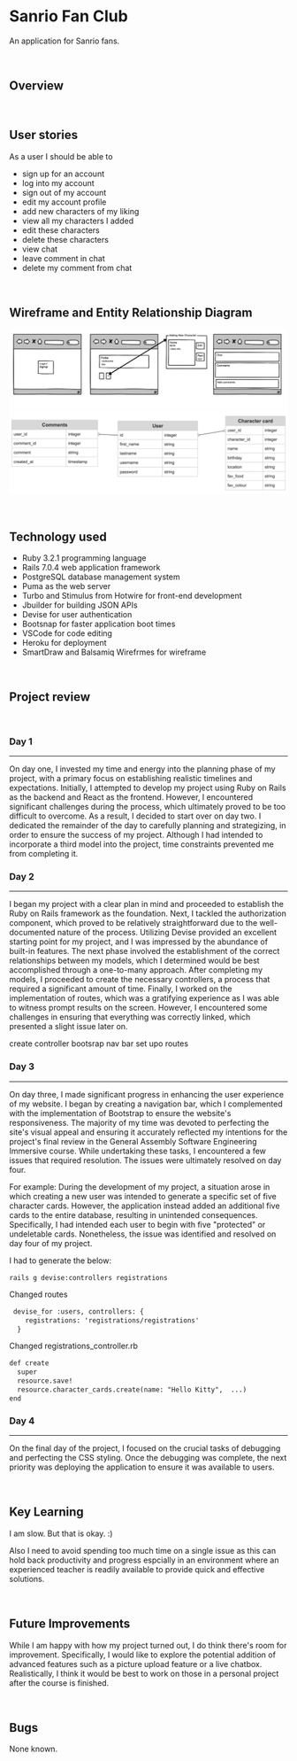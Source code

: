 # Sanrio Fan Club

An application for Sanrio fans.

<br>

## Overview

<br>

## User stories
As a user I should be able to
- sign up for an account
- log into my account
- sign out of my account
- edit my account profile
- add new characters of my liking
- view all my characters I added
- edit these characters
- delete these characters
- view chat
- leave comment in chat
- delete my comment from chat

<br>

## Wireframe and Entity Relationship Diagram
![](/app/assets/images/wirefram.sanrio.fan.club.png)
![](/app/assets/images/erd.sanrio.fanclub.png)

<br>

## Technology used
- Ruby 3.2.1 programming language
- Rails 7.0.4 web application framework
- PostgreSQL database management system
- Puma as the web server
- Turbo and Stimulus from Hotwire for front-end development
- Jbuilder for building JSON APIs
- Devise for user authentication
- Bootsnap for faster application boot times
- VSCode for code editing
- Heroku for deployment 
- SmartDraw and Balsamiq Wirefrmes for wireframe


<br>



## Project review

<br>

### Day 1
***
On day one, I invested my time and energy into the planning phase of my project, with a primary focus on establishing realistic timelines and expectations. Initially, I attempted to develop my project using Ruby on Rails as the backend and React as the frontend. However, I encountered significant challenges during the process, which ultimately proved to be too difficult to overcome. As a result, I decided to start over on day two. I dedicated the remainder of the day to carefully planning and strategizing, in order to ensure the success of my project. Although I had intended to incorporate a third model into the project, time constraints prevented me from completing it.


### Day 2
***
I began my project with a clear plan in mind and proceeded to establish the Ruby on Rails framework as the foundation. Next, I tackled the authorization component, which proved to be relatively straightforward due to the well-documented nature of the process. Utilizing Devise provided an excellent starting point for my project, and I was impressed by the abundance of built-in features. The next phase involved the establishment of the correct relationships between my models, which I determined would be best accomplished through a one-to-many approach. After completing my models, I proceeded to create the necessary controllers, a process that required a significant amount of time. Finally, I worked on the implementation of routes, which was a gratifying experience as I was able to witness prompt results on the screen. However, I encountered some challenges in ensuring that everything was correctly linked, which presented a slight issue later on.

create controller
bootsrap
nav bar
set upo routes

### Day 3
***
On day three, I made significant progress in enhancing the user experience of my website. I began by creating a navigation bar, which I complemented with the implementation of Bootstrap to ensure the website's responsiveness. The majority of my time was devoted to perfecting the site's visual appeal and ensuring it accurately reflected my intentions for the project's final review in the General Assembly Software Engineering Immersive course. While undertaking these tasks, I encountered a few issues that required resolution. The issues were ultimately resolved on day four.

For example: During the development of my project, a situation arose in which creating a new user was intended to generate a specific set of five character cards. However, the application instead added an additional five cards to the entire database, resulting in unintended consequences. Specifically, I had intended each user to begin with five "protected" or undeletable cards. Nonetheless, the issue was identified and resolved on day four of my project.

I had to generate the below:
```
rails g devise:controllers registrations
```

Changed routes
```
 devise_for :users, controllers: {
    registrations: 'registrations/registrations'
  }
```

Changed registrations_controller.rb
```
def create
  super
  resource.save!
  resource.character_cards.create(name: "Hello Kitty",  ...)
end
```

### Day 4
***
On the final day of the project, I focused on the crucial tasks of debugging and perfecting the CSS styling. Once the debugging was complete, the next priority was deploying the application to ensure it was available to users.

<br>

## Key Learning
I am slow. But that is okay. :)

Also I need to avoid spending too much time on a single issue as this can hold back productivity and progress espcially in an environment where an experienced teacher is readily available to provide quick and effective solutions.


<br>

## Future Improvements 
While I am happy with how my project turned out, I do think there's room for improvement. Specifically, I would like to explore the potential addition of advanced features such as a picture upload feature or a live chatbox. Realistically, I think it would be best to work on those in a personal project after the course is finished.

<br>

## Bugs

None known.